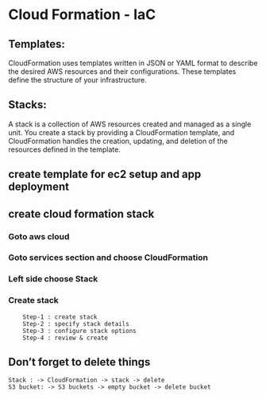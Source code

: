 # Cloud Formation - IaC

## Templates: 
CloudFormation uses templates written in JSON or YAML format to describe the desired AWS resources and their configurations. These templates define the structure of your infrastructure.
## Stacks: 
A stack is a collection of AWS resources created and managed as a single unit. You create a stack by providing a CloudFormation template, and CloudFormation handles the creation, updating, and deletion of the resources defined in the template.

## create template for ec2 setup and app deployment
## create cloud formation stack
   ### Goto aws cloud
   ### Goto services section and choose CloudFormation
   ### Left side choose Stack
   ### Create stack
        Step-1 : create stack
        Step-2 : specify stack details
        Step-3 : configure stack options
        Step-4 : review & create

## Don’t forget to delete things
    Stack : -> CloudFormation -> stack -> delete
    S3 bucket: -> S3 buckets -> empty bucket -> delete bucket
